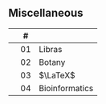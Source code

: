 ## Miscellaneous

|  | # |  |
|:---:|:---:|:---|
|  | 01 | Libras |
|  | 02 | Botany |
|  | 03 | $\LaTeX$ |
|  | 04 | Bioinformatics |